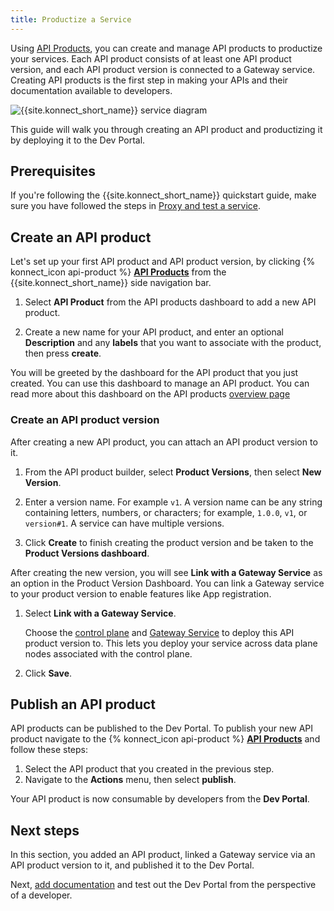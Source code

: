 ```yaml
---
title: Productize a Service
---
```


Using [API Products](/konnect/api-products), you can create and manage API products to productize your services. Each API product consists of at least one API product version, and each API product version is connected to a Gateway service. Creating API products is the first step in making your APIs and their documentation available to developers.

![{{site.konnect_short_name}} service diagram](/assets/images/products/konnect/gateway-manager/konnect-services-diagram.png)

This guide will walk you through creating an API product and productizing it by deploying it to the Dev Portal.

## Prerequisites

If you're following the {{site.konnect_short_name}} quickstart guide,
make sure you have followed the steps in [Proxy and test a service](/konnect/getting-started/deploy-service).

## Create an API product <!--these steps will need to be verified once customer 0 happens-->

Let's set up your first API product and API product version, by clicking {% konnect_icon api-product %} [**API Products**](https://cloud.konghq.com/api-products) from the {{site.konnect_short_name}} side navigation bar.

1. Select **API Product** from the API products dashboard to add a new API product.

1. Create a new name for your API product, and enter an optional **Description** and any **labels** that you want to associate with the product, then press **create**. 

You will be greeted by the dashboard for the API product that you just created. You can use this dashboard to manage an API product. You can read more about this dashboard on the API products [overview page](/konnect/api-products/)

### Create an API product version

After creating a new API product, you can attach an API product version to it.

1. From the API product builder, select **Product Versions**, then select **New Version**.

1. Enter a version name. For example `v1`.
     A version name can be any string containing letters, numbers, or characters;
     for example, `1.0.0`, `v1`, or `version#1`. A service can have multiple
     versions.
1. Click **Create** to finish creating the product version and be taken to the **Product Versions dashboard**.

After creating the new version, you will see **Link with a Gateway Service** as an option in the Product Version Dashboard. You can link a Gateway service to your product version to enable features like App registration. 

1. Select **Link with a Gateway Service**. 

    Choose the [control plane](/konnect/gateway-manager/control-plane-groups/) and [Gateway Service](/konnect/gateway-manager/configuration/#gateway-services) to
    deploy this API product version to. This lets you deploy your service across data plane nodes associated with the control plane.
1. Click **Save**.

## Publish an API product

API products can be published to the Dev Portal. To publish your new API product navigate to the {% konnect_icon api-product %} [**API Products**](https://cloud.konghq.com/api-products) and follow these steps: 

1. Select the API product that you created in the previous step.
2. Navigate to the **Actions** menu, then select **publish**. 

Your API product is now consumable by developers from the **Dev Portal**.


## Next steps

In this section, you added an API product, linked a Gateway service via an API product version to it, and published it to the Dev Portal. 

Next, [add documentation](/konnect/getting-started/publish-service/)
and test out the Dev Portal from the perspective of a developer.
